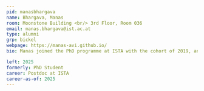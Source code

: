 ```yaml
---
pid: manasbhargava
name: Bhargava, Manas
room: Moonstone Building <br/> 3rd Floor, Room 036
email: manas.bhargava@ist.ac.at
type: alumni
grp: bickel
webpage: https://manas-avi.github.io/
bio: Manas joined the PhD programme at ISTA with the cohort of 2019, and he is affiliated with the Bickel Group. Prior to that, he was an undergrad in the Computer Science department at the Indian Institute of Technology, Bombay. He is currently working on designing deformable structures.

left: 2025
formerly: PhD Student
career: Postdoc at ISTA
career-as-of: 2025
---
```

